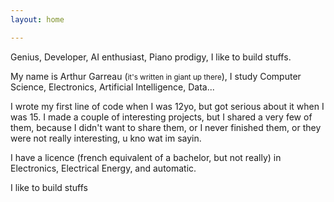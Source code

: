 ```yaml
---
layout: home

---
```


Genius, Developer, AI enthusiast, Piano prodigy, I like to build stuffs.

My name is Arthur Garreau (<small>it's written in giant up there</small>), I
study Computer Science, Electronics, Artificial Intelligence, Data...

I wrote my first line of code when I was 12yo, but got serious about it when I
was 15. I made a couple of interesting projects, but I shared a very few of
them, because I didn't want to share them, or I never finished them, or they
were not really interesting, u kno wat im sayin.

I have a licence (french equivalent of a bachelor, but not really) in
Electronics, Electrical Energy, and automatic.

I like to build stuffs
